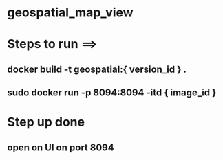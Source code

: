 # geospatial_map_view

# Steps to run ==>

## docker build -t geospatial:{ version_id } .
## sudo docker run -p 8094:8094  -itd { image_id }

# Step up done

## open on UI on port 8094